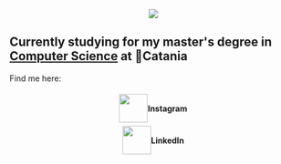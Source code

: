 <html>
  <body>
    <p align="center">
      <img src="https://capsule-render.vercel.app/api?text=Hey%20Everyone!&animation=fadeIn&type=waving&color=gradient&height=100"/>
    </p>
    <h2>
      Currently studying for my master's degree in <a href="https://web.dmi.unict.it/corsi/lm-18">Computer Science</a> at 📍Catania
    </h2>
    Find me here: <br><br>
    <div style="display: flex; justify-content: center; align-items: center;">
      <a href="https://www.instagram.com/giada_margarone/"><img height="50" src="https://upload.wikimedia.org/wikipedia/commons/thumb/a/a5/Instagram_icon.png/600px-Instagram_icon.png" style="display: inline;"/>
      </a> <h4>Instagram</h4>
    </div>
    <div style="display: flex; justify-content: center; align-items: center;">
      <a href="https://www.linkedin.com/in/giada-margarone-352510240/"><img height="50" src="https://cdn1.iconfinder.com/data/icons/logotypes/32/circle-linkedin-512.png" style="display:inline;"/>
      </a> <h4>LinkedIn</h4>
    </div>
  </body>
</html>

